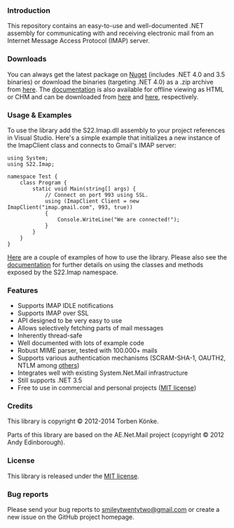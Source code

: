 ### Introduction

This repository contains an easy-to-use and well-documented .NET assembly for communicating with and
receiving electronic mail from an Internet Message Access Protocol (IMAP) server.

### Downloads

You can always get the latest package on [Nuget](http://nuget.org/packages/S22.Imap/) (includes 
.NET 4.0 and 3.5 binaries) or download the binaries (targeting .NET 4.0) as a .zip archive from 
[here](http://smiley22.github.io/Downloads/S22.Imap.zip). The
[documentation](http://smiley22.github.io/S22.Imap/Documentation/) is also available for offline
viewing as HTML or CHM and can be downloaded from 
[here](http://smiley22.github.io/Downloads/S22.Imap.Html.Documentation.zip) and 
[here](http://smiley22.github.io/Downloads/S22.Imap.Chm.Documentation.zip), respectively.

### Usage & Examples

To use the library add the S22.Imap.dll assembly to your project references in Visual Studio. Here's
a simple example that initializes a new instance of the ImapClient class and connects to Gmail's
IMAP server:

	using System;
	using S22.Imap;

	namespace Test {
		class Program {
			static void Main(string[] args) {
				// Connect on port 993 using SSL.
				using (ImapClient Client = new ImapClient("imap.gmail.com", 993, true))
				{
					Console.WriteLine("We are connected!");
				}
			}
		}
	}

[Here](https://github.com/smiley22/S22.Imap/blob/master/Examples.md) are a couple of examples of how to use
the library. Please also see the [documentation](http://smiley22.github.io/S22.Imap/Documentation/) for
further details on using the classes and methods exposed by the S22.Imap namespace.

### Features

+ Supports IMAP IDLE notifications
+ Supports IMAP over SSL
+ API designed to be very easy to use
+ Allows selectively fetching parts of mail messages
+ Inherently thread-safe
+ Well documented with lots of example code
+ Robust MIME parser, tested with 100.000+ mails
+ Supports various authentication mechanisms (SCRAM-SHA-1, OAUTH2, NTLM among [others](https://github.com/smiley22/S22.Imap/blob/master/AuthMethod.cs))
+ Integrates well with existing System.Net.Mail infrastructure
+ Still supports .NET 3.5
+ Free to use in commercial and personal projects ([MIT license](https://github.com/smiley22/S22.Imap/blob/master/License.md))

### Credits

This library is copyright © 2012-2014 Torben Könke.

Parts of this library are based on the AE.Net.Mail project (copyright © 2012 Andy Edinborough).


### License

This library is released under the [MIT license](https://github.com/smiley22/S22.Imap/blob/master/License.md).


### Bug reports

Please send your bug reports to [smileytwentytwo@gmail.com](mailto:smileytwentytwo@gmail.com) or create a new
issue on the GitHub project homepage.
